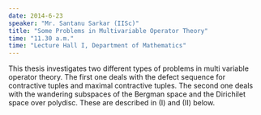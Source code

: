 ```yaml
---
date: 2014-6-23
speaker: "Mr. Santanu Sarkar (IISc)"
title: "Some Problems in Multivariable Operator Theory"
time: "11.30 a.m." 
time: "Lecture Hall I, Department of Mathematics"
---
```

This thesis investigates two different types of problems in multi variable operator theory. The first one deals with the defect sequence for contractive tuples and maximal contractive tuples. The second one deals with the wandering subspaces of the Bergman space and the Dirichilet space over polydisc. These are described in (I) and (II) below.
